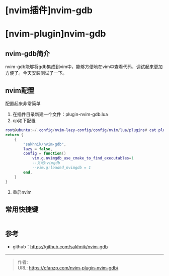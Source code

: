 # [nvim插件]nvim-gdb


<!--more-->
# [nvim-plugin]nvim-gdb
## nvim-gdb简介
nvim-gdb能够将gdb集成到vim中，能够方便地在vim中查看代码，调试起来更加方便了。今天安装测试了一下。
## nvim配置
配置起来非常简单
1. 在插件目录新建一个文件：plugin-nvim-gdb.lua
2. cp如下配置
```lua
root@ubuntu:~/.config/nvim-lazy-config/config/nvim/lua/plugins# cat plugin-nvim-gdb.lua 
return {
    {
        "sakhnik/nvim-gdb",
        lazy = false,
        config = function()
            vim.g.nvimgdb_use_cmake_to_find_executables=1
            --关闭nvimgdb
            --vim.g:loaded_nvimgdb = 1
        end,
    }
}
```
3. 重启nvim

## 常用快捷键
```bash

```

## 参考
- github：https://github.com/sakhnik/nvim-gdb


---

> 作者:   
> URL: https://cfanzp.com/nvim-plugin-nvim-gdb/  

